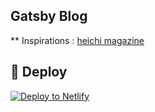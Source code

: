 ## Gatsby Blog

** Inspirations : [heichi magazine](http://www.heichimagazine.org/en/about/5/heichi-magazine)

## 💫 Deploy

[![Deploy to Netlify](https://www.netlify.com/img/deploy/button.svg)](https://cui-blog.netlify.app/)
